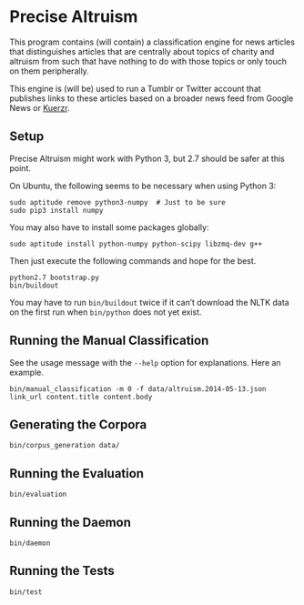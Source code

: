 # Precise Altruism

This program contains (will contain) a classification engine for news articles that distinguishes articles that are centrally about topics of charity and altruism from such that have nothing to do with those topics or only touch on them peripherally.

This engine is (will be) used to run a Tumblr or Twitter account that publishes links to these articles based on a broader news feed from Google News or [Kuerzr](http://www.kuerzr.com/).

## Setup

Precise Altruism might work with Python 3, but 2.7 should be safer at this point.

On Ubuntu, the following seems to be necessary when using Python 3:

    sudo aptitude remove python3-numpy  # Just to be sure
    sudo pip3 install numpy

You may also have to install some packages globally:

    sudo aptitude install python-numpy python-scipy libzmq-dev g++

Then just execute the following commands and hope for the best.

    python2.7 bootstrap.py
    bin/buildout

You may have to run `bin/buildout` twice if it can’t download the NLTK data on the first run when `bin/python` does not yet exist.

## Running the Manual Classification

See the usage message with the `--help` option for explanations. Here an example.

    bin/manual_classification -m 0 -f data/altruism.2014-05-13.json link_url content.title content.body

## Generating the Corpora

    bin/corpus_generation data/

## Running the Evaluation

    bin/evaluation

## Running the Daemon

    bin/daemon

## Running the Tests

    bin/test
